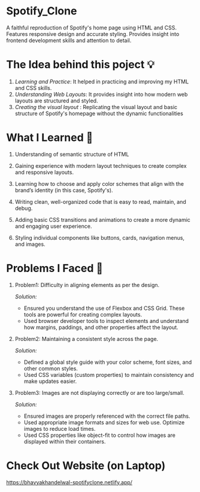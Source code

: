 # Spotify_Clone
A faithful reproduction of Spotify's home page using HTML and CSS. Features responsive design and accurate styling. Provides insight into frontend development skills and attention to detail.

# The Idea behind this poject 💡
1. *Learning and Practice*: It helped in practicing and improving  my HTML and CSS skills.
3. *Understanding Web Layouts*: It provides insight into how modern web layouts are structured and styled.
4. *Creating the visual layout* : Replicating the visual layout and basic structure of Spotify's homepage without the dynamic functionalities

# What I Learned 🧠
1. Understanding of semantic structure of HTML

2. Gaining experience with modern layout techniques to create complex and responsive layouts.

3. Learning how to choose and apply color schemes that align with the brand’s identity (in this case, Spotify's).

4. Writing clean, well-organized code that is easy to read, maintain, and debug.

5. Adding basic CSS transitions and animations to create a more dynamic and engaging user experience.

6. Styling individual components like buttons, cards, navigation menus, and images.

# Problems I Faced 🫤
1. Problem1: Difficulty in aligning elements as per the design.
   
   *Solution:*
     - Ensured you understand the use of Flexbox and CSS Grid. These tools are powerful for creating complex layouts.
     - Used browser developer tools to inspect elements and understand how margins, paddings, and other properties affect the layout.

   
3. Problem2: Maintaining a consistent style across the page.
   
   *Solution:*
     - Defined a global style guide with your color scheme, font sizes, and other common styles.
     - Used CSS variables (custom properties) to maintain consistency and make updates easier.


4. Problem3: Images are not displaying correctly or are too large/small.

   *Solution:*
     - Ensured images are properly referenced with the correct file paths.
     - Used appropriate image formats and sizes for web use. Optimize images to reduce load times.
     - Used CSS properties like object-fit to control how images are displayed within their containers.
  
# Check Out Website (on Laptop)

https://bhavyakhandelwal-spotifyclone.netlify.app/








